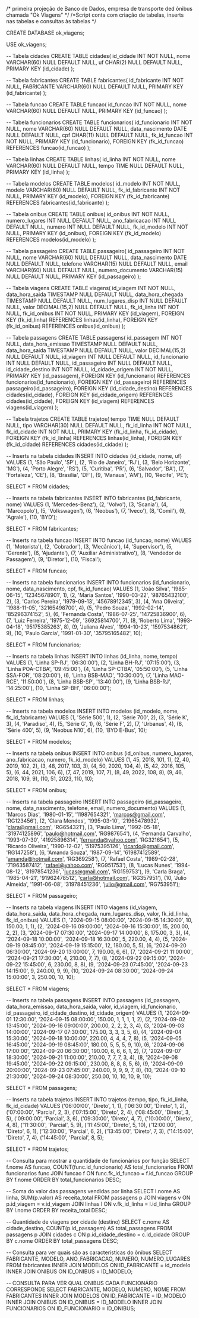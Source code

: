 /* primeira projeção de Banco de Dados, empresa de transporte ded ônibus chamada "Ok Viagens" */
/*Script conta com criação de tabelas, inserts nas tabelas e consultas às tabelas */



CREATE DATABASE ok_viagens;

USE ok_viagens;



-- Tabela cidades
CREATE TABLE cidades(
  id_cidade INT NOT NULL,
  nome VARCHAR(60) NULL DEFAULT NULL,
  uf CHAR(2) NULL DEFAULT NULL,
  PRIMARY KEY (id_cidade)
);

-- Tabela fabricantes
CREATE TABLE fabricantes(
  id_fabricante INT NOT NULL,
  FABRICANTE VARCHAR(60) NULL DEFAULT NULL,
  PRIMARY KEY (id_fabricante)
);

-- Tabela funcao
CREATE TABLE funcao(
  id_funcao INT NOT NULL,
  nome VARCHAR(60) NULL DEFAULT NULL,
  PRIMARY KEY (id_funcao)
);

-- Tabela funcionarios
CREATE TABLE funcionarios(
  id_funcionario INT NOT NULL,
  nome VARCHAR(60) NULL DEFAULT NULL,
  data_nascimento DATE NULL DEFAULT NULL,
  cpf CHAR(11) NULL DEFAULT NULL,
  fk_id_funcao INT NOT NULL,
  PRIMARY KEY (id_funcionario),
  FOREIGN KEY (fk_id_funcao) REFERENCES funcao(id_funcao)
);

-- Tabela linhas
CREATE TABLE linhas(
  id_linha INT NOT NULL,
  nome VARCHAR(60) NULL DEFAULT NULL,
  tempo TIME NULL DEFAULT NULL,
  PRIMARY KEY (id_linha)
);

-- Tabela modelos
CREATE TABLE modelos(
  id_modelo INT NOT NULL,
  modelo VARCHAR(60) NULL DEFAULT NULL,
  fk_id_fabricante INT NOT NULL,
  PRIMARY KEY (id_modelo),
  FOREIGN KEY (fk_id_fabricante) REFERENCES fabricantes(id_fabricante)
);

-- Tabela onibus
CREATE TABLE onibus(
  id_onibus INT NOT NULL,
  numero_lugares INT NULL DEFAULT NULL,
  ano_fabricacao INT NULL DEFAULT NULL,
  numero INT NULL DEFAULT NULL,
  fk_id_modelo INT NOT NULL,
  PRIMARY KEY (id_onibus),
  FOREIGN KEY (fk_id_modelo) REFERENCES modelos(id_modelo)
);

-- Tabela passageiro
CREATE TABLE passageiro(
  id_passageiro INT NOT NULL,
  nome VARCHAR(60) NULL DEFAULT NULL,
  data_nascimento DATE NULL DEFAULT NULL,
  telefone VARCHAR(15) NULL DEFAULT NULL,
  email VARCHAR(60) NULL DEFAULT NULL,
  numero_documento VARCHAR(15) NULL DEFAULT NULL,
  PRIMARY KEY (id_passageiro)
);

-- Tabela viagens
CREATE TABLE viagens(
  id_viagem INT NOT NULL,
  data_hora_saida TIMESTAMP NULL DEFAULT NULL,
  data_hora_chegada TIMESTAMP NULL DEFAULT NULL,
  num_lugares_disp INT NULL DEFAULT NULL,
  valor DECIMAL(15,2) NULL DEFAULT NULL,
  fk_id_linha INT NOT NULL,
  fk_id_onibus INT NOT NULL,
  PRIMARY KEY (id_viagem),
  FOREIGN KEY (fk_id_linha) REFERENCES linhas(id_linha),
  FOREIGN KEY (fk_id_onibus) REFERENCES onibus(id_onibus)
);

-- Tabela passagens
CREATE TABLE passagens(
  id_passagem INT NOT NULL,
  data_hora_emissao TIMESTAMP NULL DEFAULT NULL,
  data_hora_saida TIMESTAMP NULL DEFAULT NULL,
  valor DECIMAL(15,2) NULL DEFAULT NULL,
  id_viagem INT NULL DEFAULT NULL,
  id_funcionario INT NULL DEFAULT NULL,
  id_passageiro INT NULL DEFAULT NULL,
  id_cidade_destino INT NOT NULL,
  id_cidade_origem INT NOT NULL,
  PRIMARY KEY (id_passagem),
  FOREIGN KEY (id_funcionario) REFERENCES funcionarios(id_funcionario),
  FOREIGN KEY (id_passageiro) REFERENCES passageiro(id_passageiro),
  FOREIGN KEY (id_cidade_destino) REFERENCES cidades(id_cidade),
  FOREIGN KEY (id_cidade_origem) REFERENCES cidades(id_cidade),
  FOREIGN KEY (id_viagem) REFERENCES viagens(id_viagem)
);

-- Tabela trajetos
CREATE TABLE trajetos(
  tempo TIME NULL DEFAULT NULL,
  tipo VARCHAR(30) NULL DEFAULT NULL,
  fk_id_linha INT NOT NULL,
  fk_id_cidade INT NOT NULL,
  PRIMARY KEY (fk_id_linha, fk_id_cidade),
  FOREIGN KEY (fk_id_linha) REFERENCES linhas(id_linha),
  FOREIGN KEY (fk_id_cidade) REFERENCES cidades(id_cidade)
);

-- Inserts na tabela cidades
INSERT INTO cidades (id_cidade, nome, uf) VALUES 
(1, 'São Paulo', 'SP'), 
(2, 'Rio de Janeiro', 'RJ'), 
(3, 'Belo Horizonte', 'MG'), 
(4, 'Porto Alegre', 'RS'), 
(5, 'Curitiba', 'PR'),
(6, 'Salvador', 'BA'),
(7, 'Fortaleza', 'CE'),
(8, 'Brasília', 'DF'),
(9, 'Manaus', 'AM'),
(10, 'Recife', 'PE');

SELECT * FROM cidades;

-- Inserts na tabela fabricantes
INSERT INTO fabricantes (id_fabricante, nome) VALUES
(1, 'Mercedes-Benz'),
(2, 'Volvo'),
(3, 'Scania'),
(4, 'Marcopolo'),
(5, 'Volkswagen'),
(6, 'Neobus'),
(7, 'Iveco'),
(8, 'Comil'),
(9, 'Agrale'),
(10, 'BYD');

SELECT * FROM fabricantes;

-- Inserts na tabela funcao
INSERT INTO funcao (id_funcao, nome) VALUES
(1, 'Motorista'),
(2, 'Cobrador'),
(3, 'Mecânico'),
(4, 'Supervisor'),
(5, 'Gerente'),
(6, 'Ajudante'),
(7, 'Auxiliar Administrativo'),
(8, 'Vendedor de Passagem'),
(9, 'Diretor'),
(10, 'Fiscal');

SELECT * FROM funcao;

-- Inserts na tabela funcionarios
INSERT INTO funcionarios (id_funcionario, nome, data_nascimento, cpf, fk_id_funcao) VALUES
(1, 'João Silva', '1985-06-15', '12345678901', 1),
(2, 'Maria Santos', '1990-03-22', '98765432100', 2),
(3, 'Carlos Pereira', '1979-09-13', '45678912345', 3),
(4, 'Ana Oliveira', '1988-11-05', '32165498700', 4),
(5, 'Pedro Souza', '1992-02-14', '85296374152', 5),
(6, 'Fernanda Costa', '1986-07-25', '14725836900', 6),
(7, 'Luiz Ferreira', '1975-12-09', '36925814700', 7),
(8, 'Roberto Lima', '1993-04-18', '95175385263', 8),
(9, 'Juliana Alves', '1994-10-23', '15975348621', 9),
(10, 'Paulo Garcia', '1991-01-30', '35795165482', 10);

SELECT * FROM funcionarios;

-- Inserts na tabela linhas
INSERT INTO linhas (id_linha, nome, tempo) VALUES
(1, 'Linha SP-RJ', '06:30:00'),
(2, 'Linha BH-RJ', '07:15:00'),
(3, 'Linha POA-CTBA', '09:45:00'),
(4, 'Linha SP-CTBA', '05:50:00'),
(5, 'Linha SSA-FOR', '08:20:00'),
(6, 'Linha BSB-MAO', '10:30:00'),
(7, 'Linha MAO-RCE', '11:50:00'),
(8, 'Linha BSB-SP', '13:40:00'),
(9, 'Linha BSB-RJ', '14:25:00'),
(10, 'Linha SP-BH', '06:00:00');

SELECT * FROM linhas;

-- Inserts na tabela modelos
INSERT INTO modelos (id_modelo, nome, fk_id_fabricante) VALUES
(1, 'Série 500', 1),
(2, 'Série 700', 2),
(3, 'Série K', 3),
(4, 'Paradiso', 4),
(5, 'Série G', 1),
(6, 'Série F', 2),
(7, 'Urbanus', 4),
(8, 'Série 400', 5),
(9, 'Neobus N10', 6),
(10, 'BYD E-Bus', 10);

SELECT * FROM modelos;

-- Inserts na tabela onibus
INSERT INTO onibus (id_onibus, numero_lugares, ano_fabricacao, numero, fk_id_modelo) VALUES
(1, 45, 2018, 101, 1),
(2, 40, 2019, 102, 2),
(3, 48, 2017, 103, 3),
(4, 50, 2020, 104, 4),
(5, 42, 2016, 105, 5),
(6, 44, 2021, 106, 6),
(7, 47, 2019, 107, 7),
(8, 49, 2022, 108, 8),
(9, 46, 2018, 109, 9),
(10, 51, 2023, 110, 10);

SELECT * FROM onibus;

-- Inserts na tabela passageiro
INSERT INTO passageiro (id_passageiro, nome, data_nascimento, telefone, email, numero_documento) VALUES
(1, 'Marcos Dias', '1980-01-15', '11987654321', 'marcos@gmail.com', 'RG123456'),
(2, 'Clara Mendes', '1995-03-10', '21965478932', 'clara@gmail.com', 'RG654321'),
(3, 'Paulo Lima', '1992-05-18', '31974125896', 'paulo@hotmail.com', 'RG987654'),
(4, 'Fernanda Carvalho', '1993-07-30', '41925896314', 'fernanda@yahoo.com', 'RG321654'),
(5, 'Ricardo Oliveira', '1990-12-02', '51975395126', 'ricardo@gmail.com', 'RG147258'),
(6, 'Amanda Souza', '1987-09-14', '61987412589', 'amanda@hotmail.com', 'RG369258'),
(7, 'Rafael Costa', '1989-02-28', '71963587412', 'rafael@yahoo.com', 'RG951753'),
(8, 'Lucas Nunes', '1994-08-12', '81978541236', 'lucas@gmail.com', 'RG159753'),
(9, 'Carla Braga', '1985-04-21', '91962478512', 'carla@hotmail.com', 'RG357951'),
(10, 'Julio Almeida', '1991-06-08', '31978451236', 'julio@gmail.com', 'RG753951');

SELECT * FROM passageiro;

-- Inserts na tabela viagens
INSERT INTO viagens (id_viagem, data_hora_saida, data_hora_chegada, 
num_lugares_disp, valor, fk_id_linha, fk_id_onibus) VALUES
(1, '2024-09-15 08:00:00', '2024-09-15 14:30:00', 10, 150.00, 1, 1),
(2, '2024-09-16 09:00:00', '2024-09-16 15:30:00', 15, 200.00, 2, 2),
(3, '2024-09-17 07:30:00', '2024-09-17 14:00:00', 8, 175.00, 3, 3),
(4, '2024-09-18 10:00:00', '2024-09-18 16:30:00', 5, 220.00, 4, 4),
(5, '2024-09-19 08:45:00', '2024-09-19 15:15:00', 12, 180.00, 5, 5),
(6, '2024-09-20 06:30:00', '2024-09-20 13:00:00', 7, 190.00, 6, 6),
(7, '2024-09-21 11:00:00', '2024-09-21 17:30:00', 4, 210.00, 7, 7),
(8, '2024-09-22 09:15:00', '2024-09-22 15:45:00', 6, 230.00, 8, 8),
(9, '2024-09-23 07:45:00', '2024-09-23 14:15:00', 9, 240.00, 9, 9),
(10, '2024-09-24 08:30:00', '2024-09-24 15:00:00', 3, 250.00, 10, 10);

SELECT * FROM viagens;

-- Inserts na tabela passagens
INSERT INTO passagens (id_passagem, data_hora_emissao, data_hora_saida, valor, id_viagem,
 id_funcionario, id_passageiro, id_cidade_destino, id_cidade_origem) VALUES
(1, '2024-09-01 12:30:00', '2024-09-15 08:00:00', 150.00, 1, 1, 1, 1, 2),
(2, '2024-09-02 13:45:00', '2024-09-16 09:00:00', 200.00, 2, 2, 2, 3, 4),
(3, '2024-09-03 14:00:00', '2024-09-17 07:30:00', 175.00, 3, 3, 3, 5, 6),
(4, '2024-09-04 15:30:00', '2024-09-18 10:00:00', 220.00, 4, 4, 4, 7, 8),
(5, '2024-09-05 16:45:00', '2024-09-19 08:45:00', 180.00, 5, 5, 5, 9, 10),
(6, '2024-09-06 17:00:00', '2024-09-20 06:30:00', 190.00, 6, 6, 6, 1, 2),
(7, '2024-09-07 18:30:00', '2024-09-21 11:00:00', 210.00, 7, 7, 7, 3, 4),
(8, '2024-09-08 19:45:00', '2024-09-22 09:15:00', 230.00, 8, 8, 8, 5, 6),
(9, '2024-09-09 20:00:00', '2024-09-23 07:45:00', 240.00, 9, 9, 9, 7, 8),
(10, '2024-09-10 21:30:00', '2024-09-24 08:30:00', 250.00, 10, 10, 10, 9, 10);

SELECT * FROM passagens;

-- Inserts na tabela trajetos
INSERT INTO trajetos (tempo, tipo, fk_id_linha, fk_id_cidade) VALUES
('06:00:00', 'Direto', 1, 1),
('06:30:00', 'Direto', 1, 2),
('07:00:00', 'Parcial', 2, 3),
('07:15:00', 'Direto', 2, 4),
('08:45:00', 'Direto', 3, 5),
('09:00:00', 'Parcial', 3, 6),
('09:30:00', 'Direto', 4, 7),
('10:00:00', 'Direto', 4, 8),
('11:30:00', 'Parcial', 5, 9),
('11:45:00', 'Direto', 5, 10),
('12:00:00', 'Direto', 6, 1),
('12:30:00', 'Parcial', 6, 2),
('13:45:00', 'Direto', 7, 3),
('14:15:00', 'Direto', 7, 4),
('14:45:00', 'Parcial', 8, 5);

SELECT * FROM trajetos;

-- Consulta para mostrar a quantidade de funcionários por função
SELECT f.nome AS funcao, COUNT(func.id_funcionario) AS total_funcionarios
FROM funcionarios func
JOIN funcao f ON func.fk_id_funcao = f.id_funcao
GROUP BY f.nome
ORDER BY total_funcionarios DESC;

-- Soma do valor das passagens vendidas por linha
SELECT l.nome AS linha, SUM(p.valor) AS receita_total
FROM passagens p
JOIN viagens v ON p.id_viagem = v.id_viagem
JOIN linhas l ON v.fk_id_linha = l.id_linha
GROUP BY l.nome
ORDER BY receita_total DESC;

-- Quantidade de viagens por cidade (destino)
SELECT c.nome AS cidade_destino, COUNT(p.id_passagem) AS total_passagens
FROM passagens p
JOIN cidades c ON p.id_cidade_destino = c.id_cidade
GROUP BY c.nome
ORDER BY total_passagens DESC;

-- Consulta para ver quais são as características do ônibus
SELECT FABRICANTE, MODELO, ANO_FABRICACAO, NUMERO, NUMERO_LUGARES
FROM fabricantes
INNER JOIN MODELOS ON ID_FABRICANTE = id_modelo 
INNER JOIN ONIBUS ON ID_ONIBUS = ID_MODELO;

-- CONSULTA PARA VER QUAL ONIBUS CADA FUNCIONÁRIO CORRESPONDE
SELECT FABRICANTE, MODELO, NUMERO, NOME 
FROM FABRICANTES 
INNER JOIN MODELOS ON ID_FABRICANTE = ID_MODELO 
INNER JOIN ONIBUS ON ID_ONIBUS = ID_MODELO 
INNER JOIN FUNCIONARIOS ON ID_FUNCIONARIO = ID_ONIBUS;


